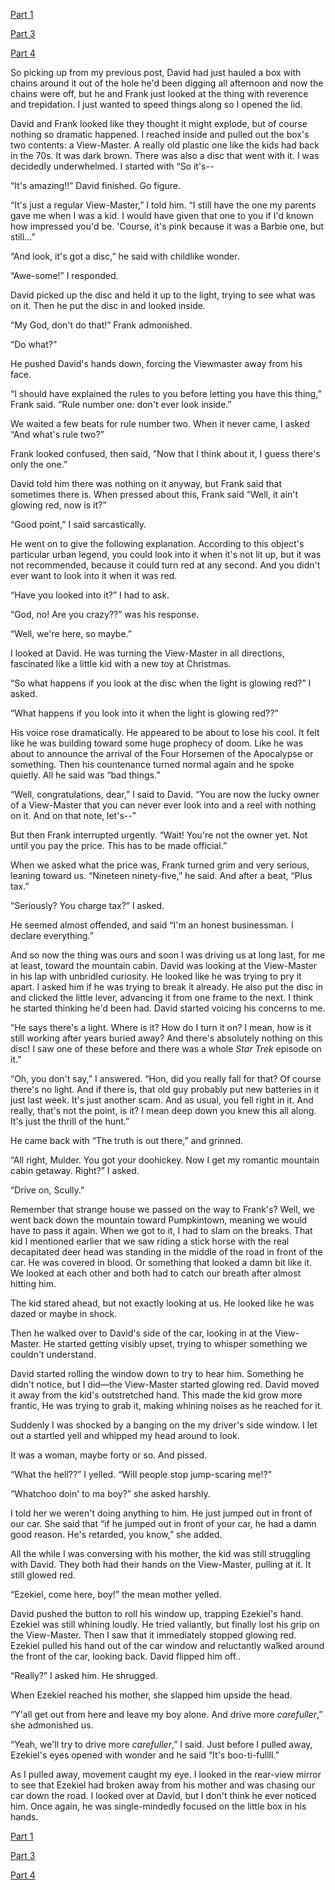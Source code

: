 [Part 1](https://www.reddit.com/r/nosleep/comments/va3vx2/have_any_of_you_heard_of_the_viewmaster_that/)

[Part 3](https://www.reddit.com/r/nosleep/comments/vd2e6x/have_any_of_you_heard_of_the_viewmaster_that/)

[Part 4](https://www.reddit.com/r/nosleep/comments/vj3swb/have_any_of_you_heard_of_the_viewmaster_that/)

So picking up from my previous post, David had just hauled a box with chains around it out of the hole he'd been digging all afternoon and now the chains were off, but he and Frank just looked at the thing with reverence and trepidation. I just wanted to speed things along so I opened the lid.

David and Frank looked like they thought it might explode, but of course nothing so dramatic happened. I reached inside and pulled out the box's two contents: a View-Master. A really old plastic one like the kids had back in the 70s. It was dark brown. There was also a disc that went with it. I was decidedly underwhelmed. I started with “So it's--

“It's amazing!!” David finished. Go figure.

“It's just a regular View-Master,” I told him. “I still have the one my parents gave me when I was a kid. I would have given that one to you if I'd known how impressed you'd be. 'Course, it's pink because it was a Barbie one, but still...”

“And look, it's got a disc,” he said with childlike wonder.

“Awe-some!” I responded.

David picked up the disc and held it up to the light, trying to see what was on it. Then he put the disc in and looked inside.

“My God, don't do that!” Frank admonished.

“Do what?”

He pushed David's hands down, forcing the Viewmaster away from his face.

“I should have explained the rules to you before letting you have this thing,” Frank said. “Rule number one: don't ever look inside.”

We waited a few beats for rule number two. When it never came, I asked “And what's rule two?”

Frank looked confused, then said, ”Now that I think about it, I guess there's only the one.”

David told him there was nothing on it anyway, but Frank said that sometimes there is. When pressed about this, Frank said “Well, it ain't glowing red, now is it?”

“Good point,” I said sarcastically.

He went on to give the following explanation. According to this object's particular urban legend, you could look into it when it's not lit up, but it was not recommended, because it could turn red at any second. And you didn't ever want to look into it when it was red.

“Have you looked into it?” I had to ask.

“God, no! Are you crazy??” was his response.

“Well, we're here, so maybe.”

I looked at David. He was turning the View-Master in all directions, fascinated like a little kid with a new toy at Christmas.

“So what happens if you look at the disc when the light is glowing red?” I asked.

“What happens if you look into it when the light is glowing red??”

His voice rose dramatically. He appeared to be about to lose his cool. It felt like he was building toward some huge prophecy of doom. Like he was about to announce the arrival of the Four Horsemen of the Apocalypse or something. Then his countenance turned normal again and he spoke quietly. All he said was “bad things.”

“Well, congratulations, dear,” I said to David. “You are now the lucky owner of a View-Master that you can never ever look into and a reel with nothing on it. And on that note, let's--”

But then Frank interrupted urgently. “Wait! You're not the owner yet. Not until you pay the price. This has to be made official.”

When we asked what the price was, Frank turned grim and very serious, leaning toward us. “Nineteen ninety-five,” he said. And after a beat, “Plus tax.”

“Seriously? You charge tax?” I asked.

He seemed almost offended, and said “I'm an honest businessman. I declare everything.”

And so now the thing was ours and soon I was driving us at long last, for me at least, toward the mountain cabin. David was looking at the View-Master in his lap with unbridled curiosity. He looked like he was trying to pry it apart. I asked him if he was trying to break it already. He also put the disc in and clicked the little lever, advancing it from one frame to the next. I think he started thinking he'd been had. David started voicing his concerns to me.

“He says there's a light. Where is it? How do I turn it on? I mean, how is it still working after years buried away? And there's absolutely nothing on this disc! I saw one of these before and there was a whole *Star Trek* episode on it.”

“Oh, you don't say,” I answered. “Hon, did you really fall for that? Of course there's no light. And if there is, that old guy probably put new batteries in it just last week. It's just another scam. And as usual, you fell right in it. And really, that's not the point, is it? I mean deep down you knew this all along. It's just the thrill of the hunt.”

He came back with “The truth is out there,” and grinned.

“All right, Mulder. You got your doohickey. Now I get my romantic mountain cabin getaway. Right?” I asked.

“Drive on, Scully.”

Remember that strange house we passed on the way to Frank's? Well, we went back down the mountain toward Pumpkintown, meaning we would have to pass it again. When we got to it, I had to slam on the breaks. That kid I mentioned earlier that we saw riding a stick horse with the real decapitated deer head was standing in the middle of the road in front of the car. He was covered in blood. Or something that looked a damn bit like it. We looked at each other and both had to catch our breath after almost hitting him.

The kid stared ahead, but not exactly looking at us. He looked like he was dazed or maybe in shock.

Then he walked over to David's side of the car, looking in at the View-Master. He started getting visibly upset, trying to whisper something we couldn't understand.

David started rolling the window down to try to hear him. Something he didn't notice, but I did—the View-Master started glowing red. David moved it away from the kid's outstretched hand. This made the kid grow more frantic, He was trying to grab it, making whining noises as he reached for it.

Suddenly I was shocked by a banging on the my driver's side window. I let out a startled yell and whipped my head around to look.

It was a woman, maybe forty or so. And pissed.

“What the hell??” I yelled. “Will people stop jump-scaring me!?”

“Whatchoo doin' to ma boy?” she asked harshly.

I told her we weren't doing anything to him. He just jumped out in front of our car. She said that “if he jumped out in front of your car, he had a damn good reason. He's retarded, you know,” she added.

All the while I was conversing with his mother, the kid was still struggling with David. They both had their hands on the View-Master, pulling at it. It still glowed red.

“Ezekiel, come here, boy!” the mean mother yelled.

David pushed the button to roll his window up, trapping Ezekiel's hand. Ezekiel was still whining loudly. He tried valiantly, but finally lost his grip on the View-Master. Then I saw that it immediately stopped glowing red. Ezekiel pulled his hand out of the car window and reluctantly walked around the front of the car, looking back. David flipped him off..

“Really?” I asked him. He shrugged.

When Ezekiel reached his mother, she slapped him upside the head.

“Y'all get out from here and leave my boy alone. And drive more *carefuller*,” she admonished us.

“Yeah, we'll try to drive more *carefuller*,” I said. Just before I pulled away, Ezekiel's eyes opened with wonder and he said “It's boo-ti-fullll.”

As I pulled away, movement caught my eye. I looked in the rear-view mirror to see that Ezekiel had broken away from his mother and was chasing our car down the road. I looked over at David, but I don't think he ever noticed him. Once again, he was single-mindedly focused on the little box in his hands.

[Part 1](https://www.reddit.com/r/nosleep/comments/va3vx2/have_any_of_you_heard_of_the_viewmaster_that/)

[Part 3](https://www.reddit.com/r/nosleep/comments/vd2e6x/have_any_of_you_heard_of_the_viewmaster_that/)

[Part 4](https://www.reddit.com/r/nosleep/comments/vj3swb/have_any_of_you_heard_of_the_viewmaster_that/)